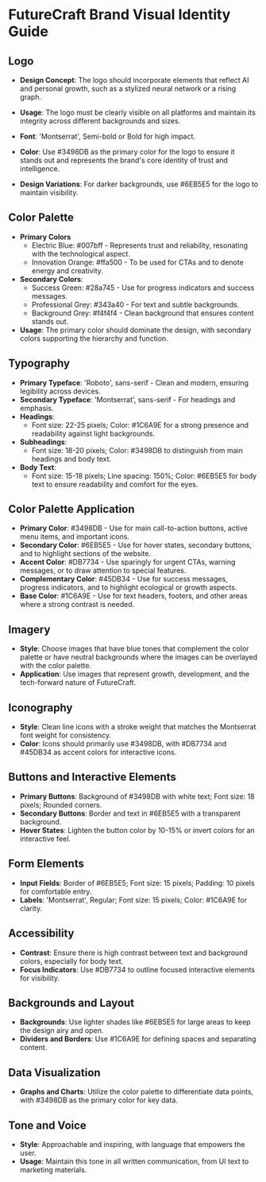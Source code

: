 # FutureCraft Brand Visual Identity Guide

## Logo

- **Design Concept**: The logo should incorporate elements that reflect AI and personal growth, such as a stylized neural network or a rising graph.

- **Usage**: The logo must be clearly visible on all platforms and maintain its integrity across different backgrounds and sizes.

- **Font**: 'Montserrat', Semi-bold or Bold for high impact.
- **Color**: Use #3498DB as the primary color for the logo to ensure it stands out and represents the brand's core identity of trust and intelligence.
- **Design Variations**: For darker backgrounds, use #6EB5E5 for the logo to maintain visibility.

## Color Palette

- **Primary Colors**
  - Electric Blue: #007bff - Represents trust and reliability, resonating with the technological aspect.
  - Innovation Orange: #ffa500 - To be used for CTAs and to denote energy and creativity.
- **Secondary Colors**:
  - Success Green: #28a745 - Use for progress indicators and success messages.
  - Professional Grey: #343a40 - For text and subtle backgrounds.
  - Background Grey: #f4f4f4 - Clean background that ensures content stands out.
- **Usage**: The primary color should dominate the design, with secondary colors supporting the hierarchy and function.

## Typography

- **Primary Typeface**: 'Roboto', sans-serif - Clean and modern, ensuring legibility across devices.
- **Secondary Typeface**: 'Montserrat', sans-serif - For headings and emphasis.
- **Headings**:
  - Font size: 22-25 pixels; Color: #1C6A9E for a strong presence and readability against light backgrounds.
- **Subheadings**:
  - Font size: 18-20 pixels; Color: #3498DB to distinguish from main headings and body text.
- **Body Text**:
  - Font size: 15-18 pixels; Line spacing: 150%; Color: #6EB5E5 for body text to ensure readability and comfort for the eyes.

## Color Palette Application

- **Primary Color**: #3498DB - Use for main call-to-action buttons, active menu items, and important icons.
- **Secondary Color**: #6EB5E5 - Use for hover states, secondary buttons, and to highlight sections of the website.
- **Accent Color**: #DB7734 - Use sparingly for urgent CTAs, warning messages, or to draw attention to special features.
- **Complementary Color**: #45DB34 - Use for success messages, progress indicators, and to highlight ecological or growth aspects.
- **Base Color**: #1C6A9E - Use for text headers, footers, and other areas where a strong contrast is needed.

## Imagery

- **Style**: Choose images that have blue tones that complement the color palette or have neutral backgrounds where the images can be overlayed with the color palette.
- **Application**: Use images that represent growth, development, and the tech-forward nature of FutureCraft.

## Iconography

- **Style**: Clean line icons with a stroke weight that matches the Montserrat font weight for consistency.
- **Color**: Icons should primarily use #3498DB, with #DB7734 and #45DB34 as accent colors for interactive icons.

## Buttons and Interactive Elements

- **Primary Buttons**: Background of #3498DB with white text; Font size: 18 pixels; Rounded corners.
- **Secondary Buttons**: Border and text in #6EB5E5 with a transparent background.
- **Hover States**: Lighten the button color by 10-15% or invert colors for an interactive feel.

## Form Elements

- **Input Fields**: Border of #6EB5E5; Font size: 15 pixels; Padding: 10 pixels for comfortable entry.
- **Labels**: 'Montserrat', Regular; Font size: 15 pixels; Color: #1C6A9E for clarity.

## Accessibility

- **Contrast**: Ensure there is high contrast between text and background colors, especially for body text.
- **Focus Indicators**: Use #DB7734 to outline focused interactive elements for visibility.

## Backgrounds and Layout

- **Backgrounds**: Use lighter shades like #6EB5E5 for large areas to keep the design airy and open.
- **Dividers and Borders**: Use #1C6A9E for defining spaces and separating content.

## Data Visualization

- **Graphs and Charts**: Utilize the color palette to differentiate data points, with #3498DB as the primary color for key data.

## Tone and Voice

- **Style**: Approachable and inspiring, with language that empowers the user.
- **Usage**: Maintain this tone in all written communication, from UI text to marketing materials.
